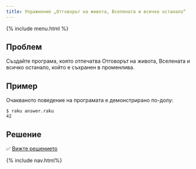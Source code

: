 ```yaml
---
title: Упражнение „Отговорът на живота, Вселената и всичко останало“
---
```


{% include menu.html %}

## Проблем

Създайте програма, която отпечатва Отговорът на живота, Вселената и всичко останало, който е съхранен в променлива.

## Пример

Очакваното поведение на програмата е демонстрирано по-долу:

```console
$ raku answer.raku
42
```

## Решение

✅ [Вижте решението](solution)

{% include nav.html%}